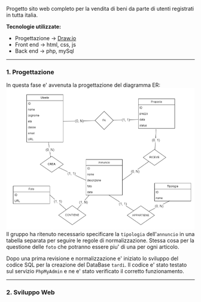Progetto sito web completo per la vendita di beni da parte di utenti registrati in tutta italia.

**Tecnologie utilizzate:**
- Progettazione -> [Draw.io](https://draw.io)
- Front end -> html, css, js
- Back end -> php, mySql
---
### 1. Progettazione

In questa fase e' avvenuta la progettazione del diagramma ER:
![ER-image not found](ER-diagram.png)
Il gruppo ha ritenuto necessario specificare la `tipologia` dell'`annuncio` in una tabella separata per seguire le regole di normalizzazione. Stessa cosa per la questione delle `foto` che potranno essere piu' di una per ogni articolo.

Dopo una prima revisione e normalizzazione e' iniziato lo sviluppo del codice SQL per la creazione del DataBase `tardi`. Il codice e' stato testato sul servizio `PhpMyAdmin` e ne e' stato verificato il corretto funzionamento.

---

### 2. Sviluppo Web 
